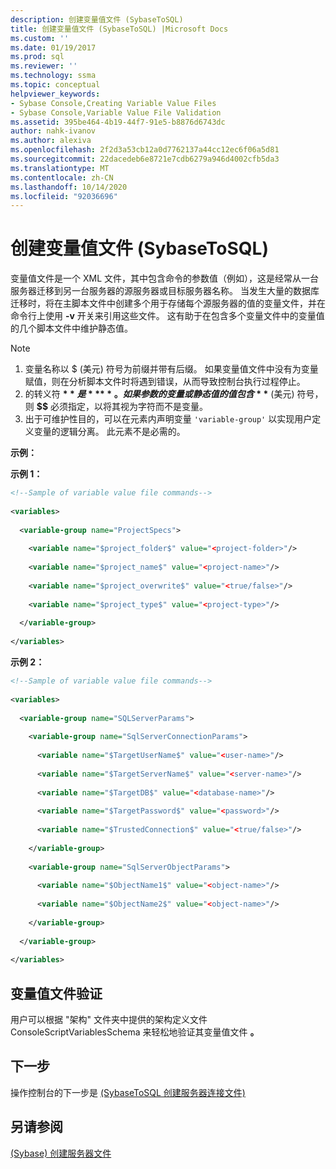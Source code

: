```yaml
---
description: 创建变量值文件 (SybaseToSQL)
title: 创建变量值文件 (SybaseToSQL) |Microsoft Docs
ms.custom: ''
ms.date: 01/19/2017
ms.prod: sql
ms.reviewer: ''
ms.technology: ssma
ms.topic: conceptual
helpviewer_keywords:
- Sybase Console,Creating Variable Value Files
- Sybase Console,Variable Value File Validation
ms.assetid: 395be464-4b19-44f7-91e5-b8876d6743dc
author: nahk-ivanov
ms.author: alexiva
ms.openlocfilehash: 2f2d3a53cb12a0d7762137a44cc12ec6f06a5d81
ms.sourcegitcommit: 22dacedeb6e8721e7cdb6279a946d4002cfb5da3
ms.translationtype: MT
ms.contentlocale: zh-CN
ms.lasthandoff: 10/14/2020
ms.locfileid: "92036696"
---
```

# <a name="creating-variable-value-files-sybasetosql"></a>创建变量值文件 (SybaseToSQL)
变量值文件是一个 XML 文件，其中包含命令的参数值（例如），这是经常从一台服务器迁移到另一台服务器的源服务器或目标服务器名称。 当发生大量的数据库迁移时，将在主脚本文件中创建多个用于存储每个源服务器的值的变量文件，并在命令行上使用 **-v** 开关来引用这些文件。 这有助于在包含多个变量文件中的变量值的几个脚本文件中维护静态值。  
  
> [!NOTE]  
> 1.  变量名称以 $ (美元) 符号为前缀并带有后缀。 如果变量值文件中没有为变量赋值，则在分析脚本文件时将遇到错误，从而导致控制台执行过程停止。  
> 2.  的转义符 **$** 是 **$$** 。 如果参数的变量或静态值的值包含 **$** (美元) 符号，则 **$$** 必须指定，以将其视为字符而不是变量。  
> 3.  出于可维护性目的，可以在元素内声明变量 `'variable-group'` 以实现用户定义变量的逻辑分离。  此元素不是必需的。  
  
**示例：**  
  
**示例 1：**  
  
```xml  
<!--Sample of variable value file commands-->  
  
<variables>  
  
  <variable-group name="ProjectSpecs">  
  
    <variable name="$project_folder$" value="<project-folder>"/>  
  
    <variable name="$project_name$" value="<project-name>"/>  
  
    <variable name="$project_overwrite$" value="<true/false>"/>  
  
    <variable name="$project_type$" value="<project-type>"/>  
  
  </variable-group>  
  
</variables>  
```  
**示例 2：**  
  
```xml  
<!--Sample of variable value file commands-->  
  
<variables>  
  
  <variable-group name="SQLServerParams">  
  
    <variable-group name="SqlServerConnectionParams">  
  
      <variable name="$TargetUserName$" value="<user-name>"/>  
  
      <variable name="$TargetServerName$" value="<server-name>"/>  
  
      <variable name="$TargetDB$" value="<database-name>"/>  
  
      <variable name="$TargetPassword$" value="<password>"/>  
  
      <variable name="$TrustedConnection$" value="<true/false>"/>  
  
    </variable-group>  
  
    <variable-group name="SqlServerObjectParams">  
  
      <variable name="$ObjectName1$" value="<object-name>"/>  
  
      <variable name="$ObjectName2$" value="<object-name>"/>  
  
    </variable-group>  
  
  </variable-group>  
  
</variables>  
```  
  
## <a name="variable-value-file-validation"></a>变量值文件验证  
用户可以根据 "架构" 文件夹中提供的架构定义文件 ConsoleScriptVariablesSchema 来轻松地验证其变量值文件 **。**  
  
## <a name="next-step"></a>下一步  
操作控制台的下一步是 [&#40;SybaseToSQL 创建服务器连接文件&#41;](../../ssma/sybase/creating-the-server-connection-files-sybasetosql.md)  
  
## <a name="see-also"></a>另请参阅  
[ (Sybase) 创建服务器文件 ](./creating-the-server-connection-files-sybasetosql.md)  
